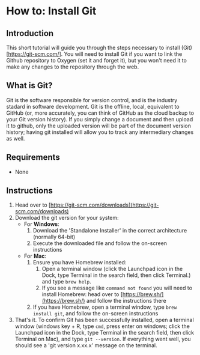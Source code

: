 # How to: Install Git

## Introduction

This short tutorial will guide you through the steps necessary to install (Git)[https://git-scm.com/]. You will need to install Git if you want to link the Github repository to Oxygen (set it and forget it), but you won't need it to make any changes to the repository through the web.

## What is Git?

Git is the software responsible for version control, and is the industry stadard in software development. Git is the offline, local, equivalent to GitHub (or, more accurately, you can think of GitHub as the cloud backup to your Git version history). If you simply change a document and then upload it to github, only the uploaded version will be part of the document version history; having git installed will allow you to track any intermediary changes as well.

## Requirements
- None

## Instructions

1. Head over to [https://git-scm.com/downloads](https://git-scm.com/downloads)
1. Download the git version for your system:
    - For **Windows**:
        1. Download the 'Standalone Installer' in the correct architecture (normally 64-bit)
        1. Execute the downloaded file and follow the on-screen instructions
    - For **Mac**:
        1. Ensure you have Homebrew installed:
            1. Open a terminal window (click the Launchpad icon in the Dock, type Terminal in the search field, then click Terminal.) and type `brew help`.
            1. If you see a message like `command not found` you will need to install Homebrew: head over to [https://brew.sh/](https://brew.sh/) and follow the instructions there
        1. If you have Homebrew, open a terminal window, type `brew install git`, and follow the on-screen instructions
1. That's it. To confirm Git has been successfully installed, open a terminal window (windows key + R,  type `cmd`, press enter on windows; click the Launchpad icon in the Dock, type Terminal in the search field, then click Terminal on Mac), and type `git --version`. If everything went well, you should see a 'git version x.xx.x' message on the terminal. 
